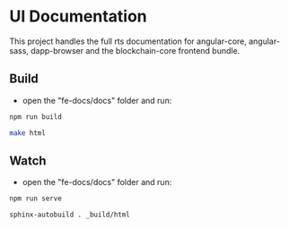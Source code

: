 # UI Documentation
This project handles the full rts documentation for angular-core, angular-sass, dapp-browser and the blockchain-core frontend bundle.

## Build
- open the "fe-docs/docs" folder and run:
```sh
npm run build
```
```sh
make html
```

## Watch
- open the "fe-docs/docs" folder and run:
```sh
npm run serve
```

```sh
sphinx-autobuild . _build/html
```
